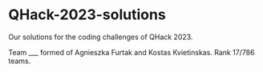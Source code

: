 # QHack-2023-solutions
Our solutions for the coding challenges of QHack 2023.

Team ___ formed of Agnieszka Furtak and Kostas Kvietinskas.
Rank 17/786 teams.
